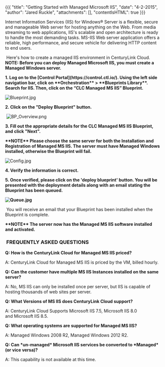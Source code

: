 {{{
  "title": "Getting Started with Managed Microsoft IIS",
  "date": "4-2-2015",
  "author": "Jared Ruckle",
  "attachments": [],
  "contentIsHTML": true
}}}

<p>Internet Information Services (IIS) for Windows&reg; Server is a flexible, secure and manageable Web server for hosting anything on the Web. From media streaming to web applications, IIS's scalable and open architecture is ready to handle the most demanding
  tasks. MS-IIS Web server application offers a reliable, high performance, and secure vehicle for delivering HTTP content to end users.</p>
<p>&nbsp;Here's how to create a managed IIS environment in CenturyLink Cloud. <strong>NOTE: Before you can deploy Managed Microsoft IIS, you must create a Managed Windows server.</strong>
</p>
<p><strong>1. Log on to the [Control Portal](https://control.ctl.io/). Using the left side navigation bar, click on **Orchestration** > **Blueprints Library**. Search for IIS. Then, click on the “CLC Managed MS IIS” Blueprint.</strong>
</p>
<p><img src="https://t3n.zendesk.com/attachments/token/MK7x7CMCYckPkZWt5h8pB492m/?name=Blueprint.jpg" alt="Blueprint.jpg" />
</p>
<p><strong>2. Click on the "Deploy Blueprint" button.</strong>
</p>
<p>&nbsp;<img src="https://t3n.zendesk.com/attachments/token/m1ncTXjaAyDpvPCd7wyrYgSnV/?name=BP_Overview.png" alt="BP_Overview.png" /></p>
<p><strong>3. Fill out the appropriate details for the CLC Managed MS IIS Blueprint, and click "Next".</strong>
</p>
<p><strong>**NOTE** Please choose the same server for both the Installation and Registration of Managed MS IIS. The server must have Managed Windows installed, otherwise the Blueprint will fail.</strong>
</p>
<p><img src="https://t3n.zendesk.com/attachments/token/zMcSjJskKnthuD5Aus7CrpbWC/?name=Config.jpg" alt="Config.jpg" />
</p>
<p><strong>4. Verify the information is correct.</strong><strong>&nbsp;</strong>
</p>
<p><strong>5. Once verified, please click on the 'deploy blueprint' button. You will be presented with the deployment details along with an email stating the Blueprint has been queued.</strong>
</p>
<p><strong><img src="https://t3n.zendesk.com/attachments/token/etFmonl5WMmSvjZ0xwhXrZS1M/?name=Queue.jpg" alt="Queue.jpg" /></strong></p>
<p>&nbsp;You will receive an email that your Blueprint has been installed when the Blueprint is complete.</p>
<p><strong>**NOTE** The server now has the Managed MS IIS software installed and activated.</strong>
</p>
<h3><strong>&nbsp;FREQUENTLY ASKED QUESTIONS</strong></h3>
<p><strong>Q: How is the CenturyLink Cloud for Managed MS IIS priced?</strong>
</p>
<p>A: CenturyLink Cloud for Managed MS IIS&nbsp;is priced by the VM, billed hourly.</p>
<p><strong>Q: Can the customer have multiple MS IIS Instances installed on the same server?</strong>
</p>
<p>A:&nbsp;No, MS IIS can only be installed once per server, but IIS is capable of hosting&nbsp;thousands of web sites per server.</p>
<p><strong>Q: What Versions of MS IIS does CenturyLink Cloud support?</strong>
</p>
<p>A:&nbsp;CenturyLink Cloud Supports Microsoft IIS 7.5, Microsoft IIS 8.0 and&nbsp;Microsoft IIS 8.5.</p>
<p><strong>Q: What operating systems are supported for Managed MS IIS?</strong>
</p>
<p>A: Managed Windows 2008 R2, Managed Windows 2012 R2.
</p>
<p><strong>Q: Can *un-managed* Microsoft IIS services be converted to *Managed* (or vice versa)?</strong>
</p>
<p>A: This capability is not available at this time.</p>
